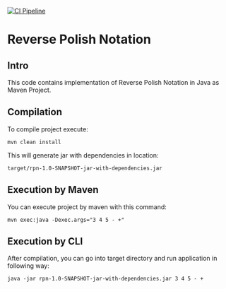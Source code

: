 [![CI Pipeline](https://github.com/dominikcebula/reverse_polish_notation/actions/workflows/maven.yml/badge.svg)](https://github.com/dominikcebula/reverse_polish_notation/actions/workflows/maven.yml)

# Reverse Polish Notation

## Intro

This code contains implementation of Reverse Polish Notation in Java as Maven Project.

## Compilation

To compile project execute:
```
mvn clean install
```

This will generate jar with dependencies in location:
```
target/rpn-1.0-SNAPSHOT-jar-with-dependencies.jar
```

## Execution by Maven

You can execute project by maven with this command:
```
mvn exec:java -Dexec.args="3 4 5 - +"
```

## Execution by CLI

After compilation, you can go into target directory and run application in following way:
```
java -jar rpn-1.0-SNAPSHOT-jar-with-dependencies.jar 3 4 5 - +
```
